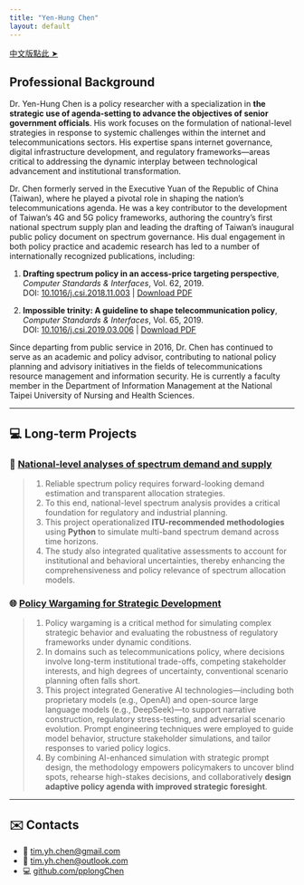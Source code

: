 ```yaml
---
title: "Yen-Hung Chen"
layout: default
---
```

[中文版點此 ➤](index_zh.html)

## Professional Background

Dr. Yen-Hung Chen is a policy researcher with a specialization in **the strategic use of agenda-setting to advance the objectives of senior government officials**. His work focuses on the formulation of national-level strategies in response to systemic challenges within the internet and telecommunications sectors. His expertise spans internet governance, digital infrastructure development, and regulatory frameworks—areas critical to addressing the dynamic interplay between technological advancement and institutional transformation.

Dr. Chen formerly served in the Executive Yuan of the Republic of China (Taiwan), where he played a pivotal role in shaping the nation’s telecommunications agenda. He was a key contributor to the development of Taiwan’s 4G and 5G policy frameworks, authoring the country’s first national spectrum supply plan and leading the drafting of Taiwan’s inaugural public policy document on spectrum governance. His dual engagement in both policy practice and academic research has led to a number of internationally recognized publications, including:

1. **Drafting spectrum policy in an access-price targeting perspective**, *Computer Standards & Interfaces*, Vol. 62, 2019.  
   DOI: [10.1016/j.csi.2018.11.003](https://doi.org/10.1016/j.csi.2018.11.003) \| [Download PDF](j.csi.2018.11.003.pdf)

2. **Impossible trinity: A guideline to shape telecommunication policy**, *Computer Standards & Interfaces*, Vol. 65, 2019.  
   DOI: [10.1016/j.csi.2019.03.006](https://doi.org/10.1016/j.csi.2019.03.006) \| [Download PDF](j.csi.2019.03.006.pdf)

Since departing from public service in 2016, Dr. Chen has continued to serve as an academic and policy advisor, contributing to national policy planning and advisory initiatives in the fields of telecommunications resource management and information security. He is currently a faculty member in the Department of Information Management at the National Taipei University of Nursing and Health Sciences.

---

## 💻 Long-term Projects

### 🔧 [National-level analyses of spectrum demand and supply](#)

> 1. Reliable spectrum policy requires forward-looking demand estimation and transparent allocation strategies.  
> 2. To this end, national-level spectrum analysis provides a critical foundation for regulatory and industrial planning.  
> 3. This project operationalized **ITU-recommended methodologies** using **Python** to simulate multi-band spectrum demand across time horizons.  
> 4. The study also integrated qualitative assessments to account for institutional and behavioral uncertainties, thereby enhancing the comprehensiveness and policy relevance of spectrum allocation models.

### 🌐 [Policy Wargaming for Strategic Development](#)

> 1. Policy wargaming is a critical method for simulating complex strategic behavior and evaluating the robustness of regulatory frameworks under dynamic conditions.  
> 2. In domains such as telecommunications policy, where decisions involve long-term institutional trade-offs, competing stakeholder interests, and high degrees of uncertainty, conventional scenario planning often falls short.  
> 3. This project integrated Generative AI technologies—including both proprietary models (e.g., OpenAI) and open-source large language models (e.g., DeepSeek)—to support narrative construction, regulatory stress-testing, and adversarial scenario evolution. Prompt engineering techniques were employed to guide model behavior, structure stakeholder simulations, and tailor responses to varied policy logics.  
> 4. By combining AI-enhanced simulation with strategic prompt design, the methodology empowers policymakers to uncover blind spots, rehearse high-stakes decisions, and collaboratively **design adaptive policy agenda with improved strategic foresight**.

---

## ✉️ Contacts

- 📧 [tim.yh.chen@gmail.com](mailto:tim.yh.chen@gmail.com)  
- 📧 [tim.yh.chen@outlook.com](mailto:tim.yh.chen@outlook.com)  
- 💻 [github.com/pplongChen](https://github.com/pplongChen)
